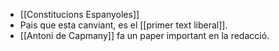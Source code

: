 - [[Constitucions Espanyoles]]
- Pais que esta canviant, es el [[primer text liberal]].
- [[Antoni de Capmany]] fa un paper important en la redacció.